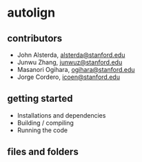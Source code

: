 # autolign

## contributors
- John Alsterda, alsterda@stanford.edu
- Junwu Zhang, junwuz@stanford.edu
- Masanori Ogihara, ogihara@stanford.edu
- Jorge Cordero, icoen@stanford.edu

## getting started
- Installations and dependencies
- Building / compiling
- Running the code

## files and folders
